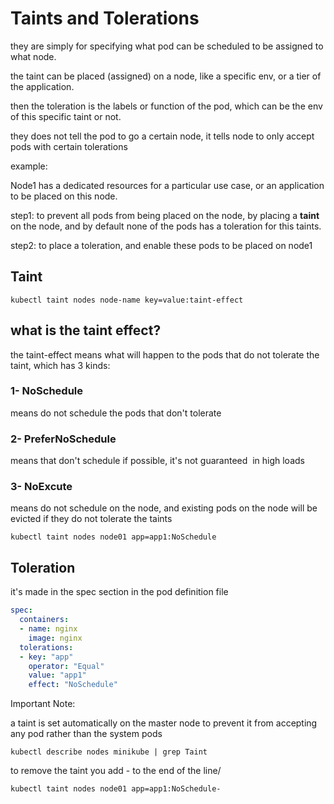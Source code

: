 # Taints and Tolerations 

they are simply for specifying what pod can be scheduled to be assigned to what node.

the taint can be placed (assigned) on a node, like a specific env, or a tier of the application.

then the toleration is the labels or function of the pod, which can be the env of this specific taint or not.

they does not tell the pod to go a certain node, it tells node to only accept pods with certain tolerations 

example:

Node1 has a dedicated resources for a particular use case, or an application to be placed on this node.

step1: to prevent all pods from being placed on the node, by placing a **taint** on the node, and by default none of the pods has a toleration for this taints.

step2: to place a toleration, and enable these pods to be placed on node1

## Taint

`kubectl taint nodes node-name key=value:taint-effect`

## what is the taint effect?

the taint-effect means what will happen to the pods that do not tolerate the taint, which has 3 kinds:

### 1- NoSchedule

means do not schedule the pods that don't tolerate

### 2- PreferNoSchedule

means that don't schedule if possible, it's not guaranteed  in high loads

### 3- NoExcute 

means do not schedule on the node, and existing pods on the node will be evicted if they do not tolerate the taints 

`kubectl taint nodes node01 app=app1:NoSchedule`

## Toleration

it's made in the spec section in the pod definition file

```YAML
spec:
  containers:
  - name: nginx
    image: nginx
  tolerations:
  - key: "app"
    operator: "Equal"
    value: "app1"
    effect: "NoSchedule"
```

Important Note:

a taint is set automatically on the master node to prevent it from accepting any pod rather than the system pods

`kubectl describe nodes minikube | grep Taint`

to remove the taint you add - to the end of the line/

`kubectl taint nodes node01 app=app1:NoSchedule-`
